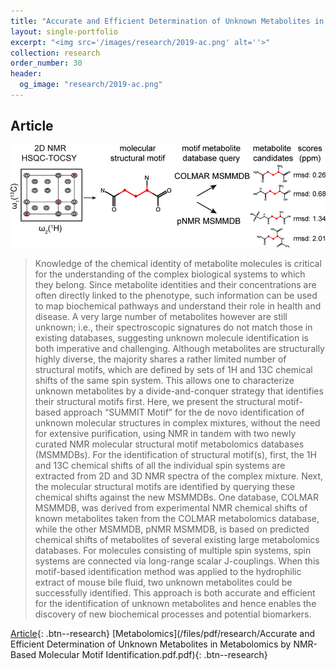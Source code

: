 ```yaml
---
title: "Accurate and Efficient Determination of Unknown Metabolites in Metabolomics by NMR-Based Molecular Motif Identification"
layout: single-portfolio
excerpt: "<img src='/images/research/2019-ac.png' alt=''>"
collection: research
order_number: 30
header: 
  og_image: "research/2019-ac.png"
---
```


## Article

![Toc](/images/research/2019-ac.png)

> Knowledge of the chemical identity of metabolite molecules is critical for the understanding of the complex biological systems to which they belong. Since metabolite identities and their concentrations are often directly linked to the phenotype, such information can be used to map biochemical pathways and understand their role in health and disease. A very large number of metabolites however are still unknown; i.e., their spectroscopic signatures do not match those in existing databases, suggesting unknown molecule identification is both imperative and challenging. Although metabolites are structurally highly diverse, the majority shares a rather limited number of structural motifs, which are defined by sets of 1H and 13C chemical shifts of the same spin system. This allows one to characterize unknown metabolites by a divide-and-conquer strategy that identifies their structural motifs first. Here, we present the structural motif-based approach “SUMMIT Motif” for the de novo identification of unknown molecular structures in complex mixtures, without the need for extensive purification, using NMR in tandem with two newly curated NMR molecular structural motif metabolomics databases (MSMMDBs). For the identification of structural motif(s), first, the 1H and 13C chemical shifts of all the individual spin systems are extracted from 2D and 3D NMR spectra of the complex mixture. Next, the molecular structural motifs are identified by querying these chemical shifts against the new MSMMDBs. One database, COLMAR MSMMDB, was derived from experimental NMR chemical shifts of known metabolites taken from the COLMAR metabolomics database, while the other MSMMDB, pNMR MSMMDB, is based on predicted chemical shifts of metabolites of several existing large metabolomics databases. For molecules consisting of multiple spin systems, spin systems are connected via long-range scalar J-couplings. When this motif-based identification method was applied to the hydrophilic extract of mouse bile fluid, two unknown metabolites could be successfully identified. This approach is both accurate and efficient for the identification of unknown metabolites and hence enables the discovery of new biochemical processes and potential biomarkers.


[Article](https://pubs.acs.org/doi/abs/10.1021/acs.analchem.9b03849){: .btn--research} [Metabolomics](/files/pdf/research/Accurate and Efficient Determination of Unknown Metabolites in Metabolomics by NMR-Based Molecular Motif Identification.pdf.pdf){: .btn--research}
